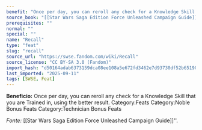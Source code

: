 ```yaml
---
benefit: "Once per day, you can reroll any check for a Knowledge Skill that you are Trained in, using the better result. Category:Feats Category:Noble Bonus Feats Category:Technician Bonus Feats"
source_book: "[[Star Wars Saga Edition Force Unleashed Campaign Guide]]''"
prerequisites: ""
normal: ""
special: ""
name: "Recall"
type: "feat"
slug: "recall"
source_url: "https://swse.fandom.com/wiki/Recall"
source_license: "CC BY-SA 3.0 (Fandom)"
import_hash: "d50164adab6373159dca08ee108a5e672fd3462e7d93730df52b65190d8210c1"
last_imported: "2025-09-11"
tags: [SWSE, Feat]
---
```

**Beneficio:** Once per day, you can reroll any check for a Knowledge Skill that you are Trained in, using the better result. Category:Feats Category:Noble Bonus Feats Category:Technician Bonus Feats

*Fonte:* [[Star Wars Saga Edition Force Unleashed Campaign Guide]]''.